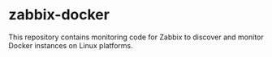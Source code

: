 # zabbix-docker
This repository contains monitoring code for Zabbix to discover and monitor Docker instances on Linux platforms.
